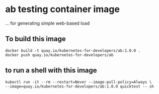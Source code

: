 # ab testing container image

 ... for generating simple web-based load


## To build this image

    docker build -t quay.io/kubernetes-for-developers/ab:1.0.0 .
    docker push quay.io/kubernetes-for-developers/ab

## to run a shell with this image

    kubectl run -it --rm --restart=Never --image-pull-policy=Always \
    --image=quay.io/kubernetes-for-developers/ab:1.0.0 quicktest -- sh
